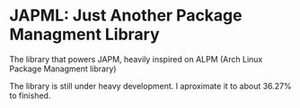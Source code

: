 # JAPML: Just Another Package Managment Library

The library that powers JAPM, heavily inspired on ALPM (Arch Linux Package Managment library)

The library is still under heavy development. I aproximate it to about 36.27% to finished.
